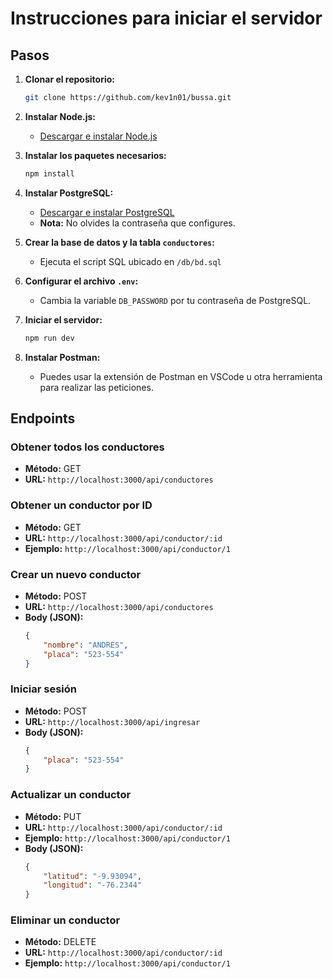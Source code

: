 # Instrucciones para iniciar el servidor

## Pasos

1. **Clonar el repositorio:**
    ```bash
    git clone https://github.com/kev1n01/bussa.git
    ```

2. **Instalar Node.js:**
   - [Descargar e instalar Node.js](https://nodejs.org/)

3. **Instalar los paquetes necesarios:**
    ```bash
    npm install
    ```

4. **Instalar PostgreSQL:**
   - [Descargar e instalar PostgreSQL](https://www.enterprisedb.com/downloads/postgres-postgresql-downloads)
   - **Nota:** No olvides la contraseña que configures.

5. **Crear la base de datos y la tabla `conductores`:**
   - Ejecuta el script SQL ubicado en `/db/bd.sql`

6. **Configurar el archivo `.env`:**
   - Cambia la variable `DB_PASSWORD` por tu contraseña de PostgreSQL.

7. **Iniciar el servidor:**
    ```bash
    npm run dev
    ```

8. **Instalar Postman:**
   - Puedes usar la extensión de Postman en VSCode u otra herramienta para realizar las peticiones.

## Endpoints

### Obtener todos los conductores

- **Método:** GET
- **URL:** `http://localhost:3000/api/conductores`

### Obtener un conductor por ID

- **Método:** GET
- **URL:** `http://localhost:3000/api/conductor/:id`
- **Ejemplo:** `http://localhost:3000/api/conductor/1`

### Crear un nuevo conductor

- **Método:** POST
- **URL:** `http://localhost:3000/api/conductores`
- **Body (JSON):**
    ```json
    {
        "nombre": "ANDRES",
        "placa": "523-554"
    }
    ```

### Iniciar sesión

- **Método:** POST
- **URL:** `http://localhost:3000/api/ingresar`
- **Body (JSON):**
    ```json
    {
        "placa": "523-554"
    }
    ```

### Actualizar un conductor

- **Método:** PUT
- **URL:** `http://localhost:3000/api/conductor/:id`
- **Ejemplo:** `http://localhost:3000/api/conductor/1`
- **Body (JSON):**
    ```json
    {
        "latitud": "-9.93094",
        "longitud": "-76.2344"
    }
    ```

### Eliminar un conductor

- **Método:** DELETE
- **URL:** `http://localhost:3000/api/conductor/:id`
- **Ejemplo:** `http://localhost:3000/api/conductor/1`
